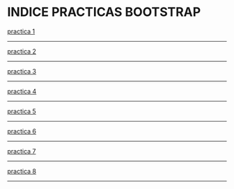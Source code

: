 # INDICE PRACTICAS BOOTSTRAP
<a href="https://alka03.github.io/WEB%20Alma/1.html">practica 1</a><hr>
<a href="https://alka03.github.io/WEB%20Alma/2.html">practica 2</a><hr>
<a href="https://alka03.github.io/WEB%20Alma/3.html">practica 3</a><hr>
<a href="https://alka03.github.io/WEB%20Alma/4.html">practica 4</a><hr>
<a href="https://alka03.github.io/WEB%20Alma/5.html">practica 5</a><hr>
<a href="https://alka03.github.io/WEB%20Alma/6.html">practica 6</a><hr>
<a href="https://alka03.github.io/WEB%20Alma/7.html">practica 7</a><hr>
<a href="https://alka03.github.io/WEB%20Alma/8.html">practica 8</a><hr>

